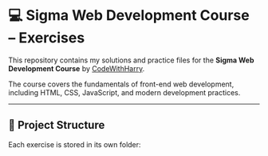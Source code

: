 # 💻 Sigma Web Development Course – Exercises

This repository contains my solutions and practice files for the **Sigma Web Development Course** by [CodeWithHarry](https://www.youtube.com/playlist?list=PLu0W_9lII9agICnT8t4iYVSZ3eykIAOME).

The course covers the fundamentals of front-end web development, including HTML, CSS, JavaScript, and modern development practices.

---

## 📂 Project Structure

Each exercise is stored in its own folder:
